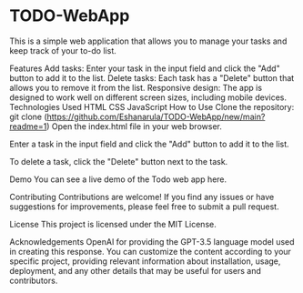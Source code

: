 # TODO-WebApp
This is a simple web application that allows you to manage your tasks and keep track of your to-do list.

Features
Add tasks: Enter your task in the input field and click the "Add" button to add it to the list.
Delete tasks: Each task has a "Delete" button that allows you to remove it from the list.
Responsive design: The app is designed to work well on different screen sizes, including mobile devices.
Technologies Used
HTML
CSS
JavaScript
How to Use
Clone the repository:
git clone (https://github.com/Eshanarula/TODO-WebApp/new/main?readme=1)
Open the index.html file in your web browser.

Enter a task in the input field and click the "Add" button to add it to the list.

To delete a task, click the "Delete" button next to the task.

Demo
You can see a live demo of the Todo web app here.

Contributing
Contributions are welcome! If you find any issues or have suggestions for improvements, please feel free to submit a pull request.

License
This project is licensed under the MIT License.

Acknowledgements
OpenAI for providing the GPT-3.5 language model used in creating this response.
You can customize the content according to your specific project, providing relevant information about installation, usage, deployment, and any other details that may be useful for users and contributors.





